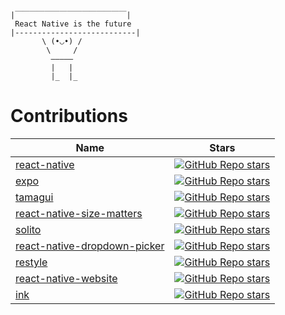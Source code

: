 ```
|￣￣￣￣￣￣￣￣￣￣￣￣￣￣￣|
 React Native is the future
|---------------------------|
       \ (•◡•) / 
        \     /   
         —————
         |   |
         |_  |_
```

# Contributions
| Name                                                                                                               | Stars                                                                                                                                                                                                                                                                            |
| ------------------------------------------------------------------------------------------------------------------ | -------------------------------------------------------------------------------------------------------------------------------------------------------------------------------------------------------------------------------------------------------------------------------- |
| [react-native](https://github.com/facebook/react-native/commits?author=Randall71)| [![GitHub Repo stars](https://img.shields.io/github/stars/facebook/react-native?color=black&label=%F0%9F%8C%9F&style=for-the-badge)](https://github.com/facebook/react-native/commits?author=Randall71)|
| [expo](https://github.com/expo/expo/commits?author=Randall71)| [![GitHub Repo stars](https://img.shields.io/github/stars/expo/expo?color=black&label=%F0%9F%8C%9F&style=for-the-badge)](https://github.com/expo/expo/commits?author=Randall71)|
| [tamagui](https://github.com/tamagui/tamagui/commits?author=Randall71)| [![GitHub Repo stars](https://img.shields.io/github/stars/tamagui/tamagui?color=black&label=%F0%9F%8C%9F&style=for-the-badge)](https://github.com/tamagui/tamagui/commits?author=Randall71)|
| [react-native-size-matters](https://github.com/nirsky/react-native-size-matters/commits?author=Randall71)| [![GitHub Repo stars](https://img.shields.io/github/stars/nirsky/react-native-size-matters?color=black&label=%F0%9F%8C%9F&style=for-the-badge)](https://github.com/nirsky/react-native-size-matters/commits?author=Randall71)|
| [solito](https://github.com/nandorojo/solito/commits?author=Randall71)| [![GitHub Repo stars](https://img.shields.io/github/stars/nandorojo/solito?color=black&label=%F0%9F%8C%9F&style=for-the-badge)](https://github.com/nandorojo/solito/commits?author=Randall71)|
| [react-native-dropdown-picker](https://github.com/hossein-zare/react-native-dropdown-picker/commits?author=Randall71)| [![GitHub Repo stars](https://img.shields.io/github/stars/hossein-zare/react-native-dropdown-picker?color=black&label=%F0%9F%8C%9F&style=for-the-badge)](https://github.com/hossein-zare/react-native-dropdown-picker/commits?author=Randall71)|
| [restyle](https://github.com/Shopify/restyle/commits?author=Randall71)| [![GitHub Repo stars](https://img.shields.io/github/stars/Shopify/restyle?color=black&label=%F0%9F%8C%9F&style=for-the-badge)](https://github.com/Shopify/restyle/commits?author=Randall71)|
| [react-native-website](https://github.com/facebook/react-native-website/commits?author=Randall71)| [![GitHub Repo stars](https://img.shields.io/github/stars/facebook/react-native-website?color=black&label=%F0%9F%8C%9F&style=for-the-badge)](https://github.com/facebook/react-native-website/commits?author=Randall71)|
| [ink](https://github.com/vadimdemedes/ink/commits?author=Randall71)| [![GitHub Repo stars](https://img.shields.io/github/stars/vadimdemedes/ink?color=black&label=%F0%9F%8C%9F&style=for-the-badge)](https://github.com/vadimdemedes/ink/commits?author=Randall71)|





<!--
### Hi there 👋

**Randall71/Randall71** is a ✨ _special_ ✨ repository because its `README.md` (this file) appears on your GitHub profile.

Here are some ideas to get you started:

- 🔭 I’m currently working on ...
- 🌱 I’m currently learning ...
- 👯 I’m looking to collaborate on ...
- 🤔 I’m looking for help with ...
- 💬 Ask me about ...
- 📫 How to reach me: ...
- 😄 Pronouns: ...
- ⚡ Fun fact: ...
-->
